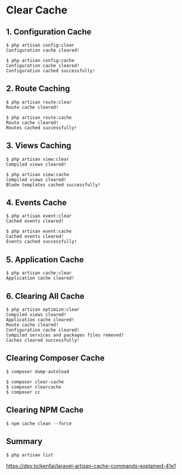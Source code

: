 # Clear Cache

## 1. Configuration Cache

````
$ php artisan config:clear
Configuration cache cleared!

$ php artisan config:cache
Configuration cache cleared!
Configuration cached successfully!

````

## 2. Route Caching

````
$ php artisan route:clear
Route cache cleared!

$ php artisan route:cache
Route cache cleared!
Routes cached successfully!
````

## 3. Views Caching

````
$ php artisan view:clear
Compiled views cleared!

$ php artisan view:cache
Compiled views cleared!
Blade templates cached successfully!
````

## 4. Events Cache

````
$ php artisan event:clear
Cached events cleared!

$ php artisan event:cache
Cached events cleared!
Events cached successfully!
````

## 5. Application Cache

````
$ php artisan cache:clear
Application cache cleared!
````

## 6. Clearing All Cache

````
$ php artisan optimize:clear
Compiled views cleared!
Application cache cleared!
Route cache cleared!
Configuration cache cleared!
Compiled services and packages files removed!
Caches cleared successfully!
````

## Clearing Composer Cache

````
$ composer dump-autoload

$ composer clear-cache
$ composer clearcache
$ composer cc
````

## Clearing NPM Cache

````
$ npm cache clean --force

````

## Summary
````
$ php artisan list
````


https://dev.to/kenfai/laravel-artisan-cache-commands-explained-41e1

